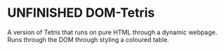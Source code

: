# UNFINISHED DOM-Tetris
A version of Tetris that runs on pure HTML through a dynamic webpage. Runs through the DOM through styling a coloured table.
